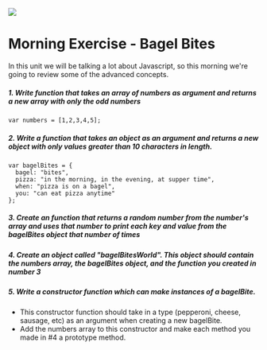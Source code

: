 ![](http://i.giphy.com/qN4fWsLLHd9vO.gif)

# Morning Exercise - Bagel Bites

In this unit we will be talking a lot about Javascript, so this morning we're going to review some of the advanced concepts.


##### 1. Write function that takes an array of numbers as argument and returns a new array with only the odd numbers

```
var numbers = [1,2,3,4,5];
```

##### 2. Write a function that takes an object as an argument and returns a new object with only values greater than 10 characters in length.

```
var bagelBites = {
  bagel: "bites",
  pizza: "in the morning, in the evening, at supper time",
  when: "pizza is on a bagel",
  you: "can eat pizza anytime"
};
```


##### 3. Create an function that returns a random number from the number's array and uses that number to print each key and value from the bagelBites object that number of times


##### 4. Create an object called "bagelBitesWorld". This object should contain the numbers array, the bagelBites object, and the function you created in number 3

##### 5. Write a constructor function which can make instances of a bagelBite.
 - This constructor function should take in a type (pepperoni, cheese, sausage, etc) as an argument when creating a new bagelBite.
 - Add the numbers array to this constructor and make each method you made in #4 a prototype method.
